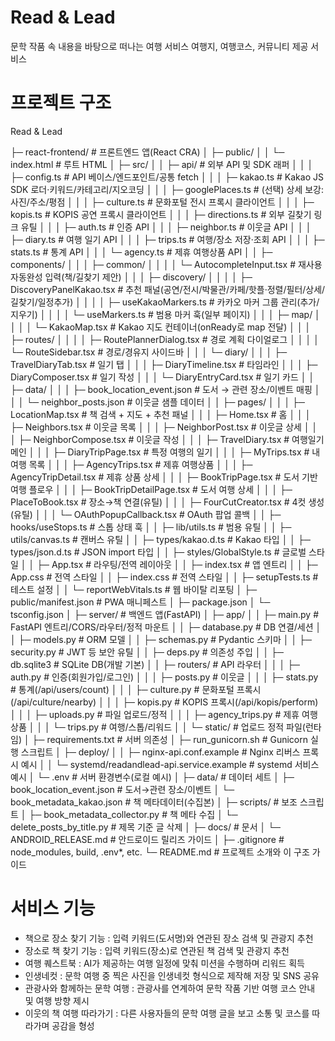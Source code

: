 # Read & Lead

문학 작품 속 내용을 바탕으로 떠나는 여행 서비스
여행지, 여행코스, 커뮤니티 제공 서비스 

# 프로젝트 구조
Read & Lead

├─ react-frontend/ # 프론트엔드 앱(React CRA)
│ ├─ public/
│ │ └─ index.html # 루트 HTML
│ ├─ src/
│ │ ├─ api/ # 외부 API 및 SDK 래퍼
│ │ │ ├─ config.ts # API 베이스/엔드포인트/공통 fetch
│ │ │ ├─ kakao.ts # Kakao JS SDK 로더·키워드/카테고리/지오코딩
│ │ │ ├─ googlePlaces.ts # (선택) 상세 보강: 사진/주소/평점
│ │ │ ├─ culture.ts # 문화포털 전시 프록시 클라이언트
│ │ │ ├─ kopis.ts # KOPIS 공연 프록시 클라이언트
│ │ │ ├─ directions.ts # 외부 길찾기 링크 유틸
│ │ │ ├─ auth.ts # 인증 API
│ │ │ ├─ neighbor.ts # 이웃글 API
│ │ │ ├─ diary.ts # 여행 일기 API
│ │ │ ├─ trips.ts # 여행/장소 저장·조회 API
│ │ │ ├─ stats.ts # 통계 API
│ │ │ └─ agency.ts # 제휴 여행상품 API
│ │ ├─ components/
│ │ │ ├─ common/
│ │ │ │ └─ AutocompleteInput.tsx # 재사용 자동완성 입력(책/길찾기 제안)
│ │ │ ├─ discovery/
│ │ │ │ ├─ DiscoveryPanelKakao.tsx # 추천 패널(공연/전시/박물관/카페/핫플·정렬/필터/상세/길찾기/일정추가)
│ │ │ │ ├─ useKakaoMarkers.ts # 카카오 마커 그룹 관리(추가/지우기)
│ │ │ │ └─ useMarkers.ts # 범용 마커 훅(일부 페이지)
│ │ │ ├─ map/
│ │ │ │ └─ KakaoMap.tsx # Kakao 지도 컨테이너(onReady로 map 전달)
│ │ │ ├─ routes/
│ │ │ │ ├─ RoutePlannerDialog.tsx # 경로 계획 다이얼로그
│ │ │ │ └─ RouteSidebar.tsx # 경로/경유지 사이드바
│ │ │ └─ diary/
│ │ │ ├─ TravelDiaryTab.tsx # 일기 탭
│ │ │ ├─ DiaryTimeline.tsx # 타임라인
│ │ │ ├─ DiaryComposer.tsx # 일기 작성
│ │ │ └─ DiaryEntryCard.tsx # 일기 카드
│ │ ├─ data/
│ │ │ ├─ book_location_event.json # 도서 → 관련 장소/이벤트 매핑
│ │ │ └─ neighbor_posts.json # 이웃글 샘플 데이터
│ │ ├─ pages/
│ │ │ ├─ LocationMap.tsx # 책 검색 + 지도 + 추천 패널
│ │ │ ├─ Home.tsx # 홈
│ │ │ ├─ Neighbors.tsx # 이웃글 목록
│ │ │ ├─ NeighborPost.tsx # 이웃글 상세
│ │ │ ├─ NeighborCompose.tsx # 이웃글 작성
│ │ │ ├─ TravelDiary.tsx # 여행일기 메인
│ │ │ ├─ DiaryTripPage.tsx # 특정 여행의 일기
│ │ │ ├─ MyTrips.tsx # 내 여행 목록
│ │ │ ├─ AgencyTrips.tsx # 제휴 여행상품
│ │ │ ├─ AgencyTripDetail.tsx # 제휴 상품 상세
│ │ │ ├─ BookTripPage.tsx # 도서 기반 여행 플로우
│ │ │ ├─ BookTripDetailPage.tsx # 도서 여행 상세
│ │ │ ├─ PlaceToBook.tsx # 장소→책 연결(유틸)
│ │ │ ├─ FourCutCreator.tsx # 4컷 생성(유틸)
│ │ │ └─ OAuthPopupCallback.tsx # OAuth 팝업 콜백
│ │ ├─ hooks/useStops.ts # 스톱 상태 훅
│ │ ├─ lib/utils.ts # 범용 유틸
│ │ ├─ utils/canvas.ts # 캔버스 유틸
│ │ ├─ types/kakao.d.ts # Kakao 타입
│ │ ├─ types/json.d.ts # JSON import 타입
│ │ ├─ styles/GlobalStyle.ts # 글로벌 스타일
│ │ ├─ App.tsx # 라우팅/전역 레이아웃
│ │ ├─ index.tsx # 앱 엔트리
│ │ ├─ App.css # 전역 스타일
│ │ ├─ index.css # 전역 스타일
│ │ ├─ setupTests.ts # 테스트 설정
│ │ └─ reportWebVitals.ts # 웹 바이탈 리포팅
│ ├─ public/manifest.json # PWA 매니페스트
│ ├─ package.json
│ └─ tsconfig.json
│
├─ server/ # 백엔드 앱(FastAPI)
│ ├─ app/
│ │ ├─ main.py # FastAPI 엔트리/CORS/라우터/정적 마운트
│ │ ├─ database.py # DB 연결/세션
│ │ ├─ models.py # ORM 모델
│ │ ├─ schemas.py # Pydantic 스키마
│ │ ├─ security.py # JWT 등 보안 유틸
│ │ ├─ deps.py # 의존성 주입
│ │ ├─ db.sqlite3 # SQLite DB(개발 기본)
│ │ ├─ routers/ # API 라우터
│ │ │ ├─ auth.py # 인증(회원가입/로그인)
│ │ │ ├─ posts.py # 이웃글
│ │ │ ├─ stats.py # 통계(/api/users/count)
│ │ │ ├─ culture.py # 문화포털 프록시(/api/culture/nearby)
│ │ │ ├─ kopis.py # KOPIS 프록시(/api/kopis/perform)
│ │ │ ├─ uploads.py # 파일 업로드/정적
│ │ │ ├─ agency_trips.py # 제휴 여행상품
│ │ │ └─ trips.py # 여행/스톱/리워드
│ │ └─ static/ # 업로드 정적 파일(런타임)
│ ├─ requirements.txt # 서버 의존성
│ ├─ run_gunicorn.sh # Gunicorn 실행 스크립트
│ ├─ deploy/
│ │ ├─ nginx-api.conf.example # Nginx 리버스 프록시 예시
│ │ └─ systemd/readandlead-api.service.example # systemd 서비스 예시
│ └─ .env # 서버 환경변수(로컬 예시)
│
├─ data/ # 데이터 세트
│ ├─ book_location_event.json # 도서→관련 장소/이벤트
│ └─ book_metadata_kakao.json # 책 메타데이터(수집본)
│
├─ scripts/ # 보조 스크립트
│ ├─ book_metadata_collector.py # 책 메타 수집
│ └─ delete_posts_by_title.py # 제목 기준 글 삭제
│
├─ docs/ # 문서
│ └─ ANDROID_RELEASE.md # 안드로이드 릴리즈 가이드
│
├─ .gitignore # node_modules, build, .env*, etc.
└─ README.md # 프로젝트 소개와 이 구조 가이드


# 서비스 기능
- 책으로 장소 찾기 기능 : 입력 키워드(도서명)와 연관된 장소 검색 및 관광지 추천
- 장소로 책 찾기 기능 : 입력 키워드(장소)로 연관된 책 검색 및 관광지 추천 
- 여행 퀘스트북 : AI가 제공하는 여행 일정에 맞춰 미션을 수행하며 리워드 획득 
- 인생네컷 : 문학 여행 중 찍은 사진을 인생네컷 형식으로 제작해 저장 및 SNS 공유 
- 관광사와 함께하는 문학 여행 : 관광사를 연계하여 문학 작품 기반 여행 코스 안내 및 여행 방향 제시 
- 이웃의 책 여행 따라가기 : 다른 사용자들의 문학 여행 글을 보고 소통 및 코스를 따라가며 공감을 형성 
